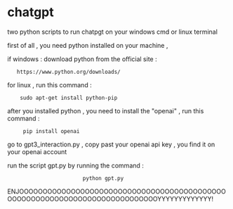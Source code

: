 # chatgpt
two python scripts to run chatpgt on your windows cmd or linux terminal 

first of all  , you need python installed on your machine , 

if windows : download python from the official site : 

       https://www.python.org/downloads/

for linux , run this command : 

        sudo apt-get install python-pip 

after you installed  python , you need to install the "openai"  , run this command : 

         pip install openai 


go to gpt3_interaction.py  , copy past your openai api key  ,  you find it on your openai account 

run the script gpt.py by running the command : 

                            python gpt.py 



ENJOOOOOOOOOOOOOOOOOOOOOOOOOOOOOOOOOOOOOOOOOOOOOOOOOOOOOOOOOOOOOOOOOOOOOOOOOOOOYYYYYYYYYYYYY! 
